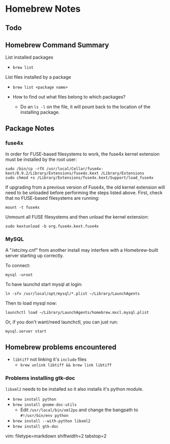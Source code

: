 # Homebrew Notes #

## Todo ##

## Homebrew Command Summary ##
List installed packages
- `brew list`

List files installed by a package
- `brew list <package name>`

- How to find out what files belong to which packages?
  - Do an `ls -l` on the file, it will pount back to the location of the
    installing package.

## Package Notes ##

### fuse4x ###

In order for FUSE-based filesystems to work, the fuse4x kernel extension
must be installed by the root user:

    sudo /bin/cp -rfX /usr/local/Cellar/fuse4x-kext/0.9.2/Library/Extensions/fuse4x.kext /Library/Extensions
    sudo chmod +s /Library/Extensions/fuse4x.kext/Support/load_fuse4x

If upgrading from a previous version of Fuse4x, the old kernel extension
will need to be unloaded before performing the steps listed above. First,
check that no FUSE-based filesystems are running:

    mount -t fuse4x

Unmount all FUSE filesystems and then unload the kernel extension:

    sudo kextunload -b org.fuse4x.kext.fuse4x

### MySQL ###
A "/etc/my.cnf" from another install may interfere with a Homebrew-built
server starting up correctly.

To connect:

    mysql -uroot

To have launchd start mysql at login:

    ln -sfv /usr/local/opt/mysql/*.plist ~/Library/LaunchAgents

Then to load mysql now:

    launchctl load ~/Library/LaunchAgents/homebrew.mxcl.mysql.plist

Or, if you don't want/need launchctl, you can just run:

    mysql.server start

## Homebrew problems encountered ##
- `libtiff` not linking it's `include` files
  - `brew unlink libtiff && brew link libtiff`

### Problems installing gtk-doc ###
`libxml2` needs to be installed so it also installs it's python module.

- `brew install python`
- `brew install gnome-doc-utils`
  - Edit `/usr/local/bin/xml2po` and change the bangpath to 
    `#!/usr/bin/env python`
- `brew install --with-python libxml2`
- `brew install gtk-doc`

vim: filetype=markdown shiftwidth=2 tabstop=2
